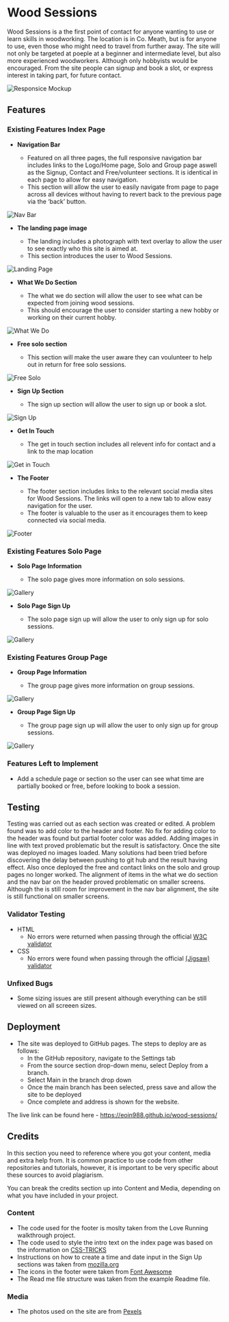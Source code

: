 # Wood Sessions

Wood Sessions is a the first point of contact for anyone wanting to use or learn skills in woodworking. The location is in Co. Meath, but is for anyone to use, even those who might need to travel from further away. The site will not only be targeted at poeple at a beginner and intermediate level, but also more experienced woodworkers. Although only hobbyists would be encouraged.
From the site people can signup and book a slot, or express interest in taking part, for future contact.



![Responsice Mockup](https://github.com/Eoin988/wood-sessions/blob/main/assets/media/responsive.png)

## Features 


### Existing Features Index Page

- __Navigation Bar__

  - Featured on all three pages, the full responsive navigation bar includes links to the Logo/Home page, Solo and Group page aswell as the Signup, Contact and Free/volunteer sections. It is identical in each page to allow for easy navigation.
  - This section will allow the user to easily navigate from page to page across all devices without having to revert back to the previous page via the ‘back’ button. 

![Nav Bar](https://github.com/Eoin988/wood-sessions/blob/main/assets/media/header.PNG)

- __The landing page image__

  - The landing includes a photograph with text overlay to allow the user to see exactly who this site is aimed at. 
  - This section introduces the user to Wood Sessions.

![Landing Page](https://github.com/Eoin988/wood-sessions/blob/main/assets/media/main-info.PNG)

- __What We Do Section__

  - The what we do section will allow the user to see what can be expected from joining wood sessions.
  - This should encourage the user to consider starting a new hobby or working on their current hobby. 
  

![What We Do](https://github.com/Eoin988/wood-sessions/blob/main/assets/media/What-we-do.PNG)

- __Free solo section__

  - This section will make the user aware they can voulunteer to help out in return for free solo sessions. 
 

![Free Solo](https://github.com/Eoin988/wood-sessions/blob/main/assets/media/free.PNG)

- __Sign Up Section__ 

  - The sign up section will allow the user to sign up or book a slot.


![Sign Up](https://github.com/Eoin988/wood-sessions/blob/main/assets/media/sign-up.PNG)

- __Get In Touch__ 

  - The get in touch section includes all relevent info for contact and a link to the map location
 

![Get in Touch](https://github.com/Eoin988/wood-sessions/blob/main/assets/media/get-in-touch.PNG)

- __The Footer__ 

  - The footer section includes links to the relevant social media sites for Wood Sessions. The links will open to a new tab to allow easy navigation for the user. 
  - The footer is valuable to the user as it encourages them to keep connected via social media.
  

![Footer](https://github.com/Eoin988/wood-sessions/blob/main/assets/media/footer.PNG)


### Existing Features Solo Page

- __Solo Page Information__

  - The solo page gives more information on solo sessions. 
 

![Gallery](https://github.com/Eoin988/wood-sessions/blob/main/assets/media/solo-main-info.PNG)

- __Solo Page Sign Up__

  - The solo page sign up will allow the user to only sign up for solo sessions.
 

![Gallery](https://github.com/Eoin988/wood-sessions/blob/main/assets/media/solo-signup.PNG)

### Existing Features Group Page

- __Group Page Information__

  - The group page gives more information on group sessions. 
 

![Gallery](https://github.com/Eoin988/wood-sessions/blob/main/assets/media/group-main-info.PNG)

- __Group Page Sign Up__

  - The group page sign up will allow the user to only sign up for group sessions.
 

![Gallery](https://github.com/Eoin988/wood-sessions/blob/main/assets/media/group-signup.PNG)

### Features Left to Implement

- Add a schedule page or section so the user can see what time are partially booked or free, before looking to book a session.

## Testing 


Testing was carried out as each section was created or edited.
A problem found was to add color to the header and footer. No fix for adding color to the header was found but partial footer color was added.
Adding images in line with text proved problematic but the result is satisfactory.
Once the site was deployed no images loaded. Many solutions had been tried before discovering the delay between pushing to git hub and the result having effect.
Also once deployed the free and contact links on the solo and group pages no longer worked. 
The alignment of items in the what we do section and the nav bar on the header proved problematic on smaller screens. Although the is still room for improvement in the nav bar alignment, the site is still functional on smaller screens.




### Validator Testing 

- HTML
  - No errors were returned when passing through the official [W3C validator](https://validator.w3.org/nu/?showsource=yes&doc=https%3A%2F%2Feoin988.github.io%2Fwood-sessions%2F)
- CSS
  - No errors were found when passing through the official [(Jigsaw) validator](https://jigsaw.w3.org/css-validator/validator?uri=https%3A%2F%2Feoin988.github.io%2Fwood-sessions%2F&profile=css3svg&usermedium=all&warning=1&vextwarning=&lang=en)

### Unfixed Bugs

  - Some sizing issues are still present although everything can be still viewed on all screeen sizes.

## Deployment



- The site was deployed to GitHub pages. The steps to deploy are as follows: 
  - In the GitHub repository, navigate to the Settings tab 
  - From the source section drop-down menu, select Deploy from a branch.
  - Select Main in the branch drop down
  - Once the main branch has been selected, press save and allow the site to be deployed
  - Once complete and address is shown for the website.

The live link can be found here -  https://eoin988.github.io/wood-sessions/ 


## Credits 

In this section you need to reference where you got your content, media and extra help from. It is common practice to use code from other repositories and tutorials, however, it is important to be very specific about these sources to avoid plagiarism. 

You can break the credits section up into Content and Media, depending on what you have included in your project. 

### Content 

-  The code used for the footer is moslty taken from the Love Running walkthrough project.
- The code used to style the intro text on the index page was based on the information on [CSS-TRICKS](https://css-tricks.com/adding-stroke-to-web-text/)
- Instructions on how to create a time and date input in the Sign Up sections was taken from [mozilla.org](https://developer.mozilla.org/en-US/docs/Web/HTML/Element/input/time)
- The icons in the footer were taken from [Font Awesome](https://fontawesome.com/)
- The Read me file structure was taken from the example Readme file. 

### Media

- The photos used on the site are from [Pexels](https://www.pexels.com/search/woodwork/)

